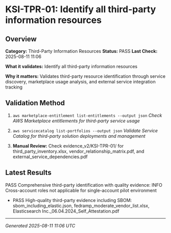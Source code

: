 # KSI-TPR-01: Identify all third-party information resources

## Overview

**Category:** Third-Party Information Resources
**Status:** PASS
**Last Check:** 2025-08-11 11:06

**What it validates:** Identify all third-party information resources

**Why it matters:** Validates third-party resource identification through service discovery, marketplace usage analysis, and external service integration tracking

## Validation Method

1. `aws marketplace-entitlement list-entitlements --output json`
   *Check AWS Marketplace entitlements for third-party service usage*

2. `aws servicecatalog list-portfolios --output json`
   *Validate Service Catalog for third-party solution deployments and management*

3. **Manual Review:** Check evidence_v2/KSI-TPR-01/ for third_party_inventory.xlsx, vendor_relationship_matrix.pdf, and external_service_dependencies.pdf

## Latest Results

PASS Comprehensive third-party identification with quality evidence: INFO Cross-account roles not applicable for single-account pilot environment
- PASS High-quality third-party evidence including SBOM: sbom_including_elastic.json, fedramp_moderate_vendor_list.xlsx, Elasticsearch Inc._06.04.2024_Self_Attestation.pdf

---
*Generated 2025-08-11 11:06 UTC*